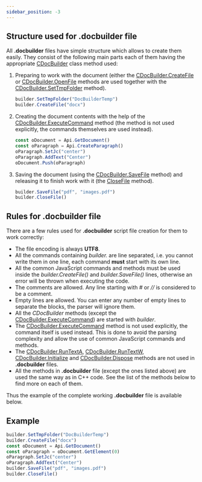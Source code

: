 ```yaml
---
sidebar_position: -3
---
```


## Structure used for .docbuilder file

All **.docbuilder** files have simple structure which allows to create them easily. They consist of the following main parts each of them having the appropriate [CDocBuilder](../../document-builder/builder-framework/C++/CDocBuilder/CDocBuilder.md) class method used:

1. Preparing to work with the document (either the [CDocBuilder.CreateFile](../builder-framework/C++/CDocBuilder/CreateFile.md) or [CDocBuilder.OpenFile](../builder-framework/C++/CDocBuilder/OpenFile.md) methods are used together with the [CDocBuilder.SetTmpFolder](../builder-framework/C++/CDocBuilder/SetTmpFolder.md) method).

   ``` ts
   builder.SetTmpFolder("DocBuilderTemp")
   builder.CreateFile("docx")
   ```

2. Creating the document contents with the help of the [CDocBuilder.ExecuteCommand](../builder-framework/C++/CDocBuilder/ExecuteCommand.md) method (the method is not used explicitly, the commands themselves are used instead).

   ``` ts
   const oDocument = Api.GetDocument()
   const oParagraph = Api.CreateParagraph()
   oParagraph.SetJc("center")
   oParagraph.AddText("Center")
   oDocument.Push(oParagraph)
   ```

3. Saving the document (using the [CDocBuilder.SaveFile](../builder-framework/C++/CDocBuilder/SaveFile.md) method) and releasing it to finish work with it (the [CloseFile](../builder-framework/C++/CDocBuilder/CloseFile.md) method).
   ``` ts
   builder.SaveFile("pdf", "images.pdf")
   builder.CloseFile()
   ```

## Rules for .docbuilder file

There are a few rules used for **.docbuilder** script file creation for them to work correctly:

- The file encoding is always **UTF8**.
- All the commands containing *builder.* are line separated, i.e. you cannot write them in one line, each command **must** start with its own line.
- All the common JavaScript commands and methods must be used inside the *builder.CreateFile()* and *builder.SaveFile()* lines, otherwise an error will be thrown when executing the code.
- The comments are allowed. Any line starting with *#* or *//* is considered to be a comment.
- Empty lines are allowed. You can enter any number of empty lines to separate the blocks, the parser will ignore them.
- All the *CDocBuilder* methods (except the [CDocBuilder.ExecuteCommand](../builder-framework/C++/CDocBuilder/ExecuteCommand.md)) are started with *builder*.
- The [CDocBuilder.ExecuteCommand](../builder-framework/C++/CDocBuilder/ExecuteCommand.md) method is not used explicitly, the command itself is used instead. This is done to avoid the parsing complexity and allow the use of common JavaScript commands and methods.
- The [CDocBuilder.RunTextA](../builder-framework/C++/CDocBuilder/RunTextA.md), [CDocBuilder.RunTextW](../builder-framework/C++/CDocBuilder/RunTextW.md), [CDocBuilder.Initialize](../builder-framework/C++/CDocBuilder/Initialize.md) and [CDocBuilder.Dispose](../builder-framework/C++/CDocBuilder/Dispose.md) methods are not used in **.docbuilder** files.
- All the methods in **.docbuilder** file (except the ones listed above) are used the same way as in C++ code. See the list of the methods below to find more on each of them.

Thus the example of the complete working **.docbuilder** file is available below.

## Example

``` ts
builder.SetTmpFolder("DocBuilderTemp")
builder.CreateFile("docx")
const oDocument = Api.GetDocument()
const oParagraph = oDocument.GetElement(0)
oParagraph.SetJc("center")
oParagraph.AddText("Center")
builder.SaveFile("pdf", "images.pdf")
builder.CloseFile()
```

